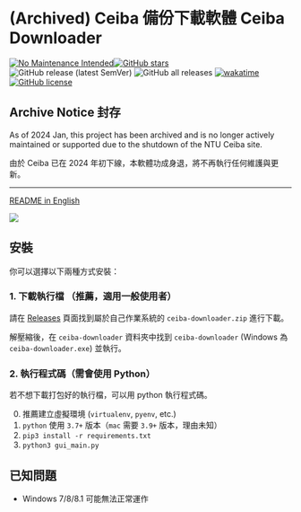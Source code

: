 # (Archived) Ceiba 備份下載軟體 Ceiba Downloader
[![No Maintenance Intended](http://unmaintained.tech/badge.svg)](http://unmaintained.tech/)[![GitHub stars](https://img.shields.io/github/stars/jameshwc/Ceiba-Downloader)](https://github.com/jameshwc/Ceiba-Downloader/stargazers) ![GitHub release (latest SemVer)](https://img.shields.io/github/v/release/jameshwc/Ceiba-Downloader?sort=semver) ![GitHub all releases](https://img.shields.io/github/downloads/jameshwc/Ceiba-Downloader/total) [![wakatime](https://wakatime.com/badge/user/2e96fba1-4706-4851-b24f-13b1d9f5e5e0/project/b4b2c09f-879d-4d9d-8815-90aa4c171ce0.svg)](https://wakatime.com/badge/user/2e96fba1-4706-4851-b24f-13b1d9f5e5e0/project/b4b2c09f-879d-4d9d-8815-90aa4c171ce0) [![GitHub license](https://img.shields.io/github/license/jameshwc/Ceiba-Downloader)](https://github.com/jameshwc/Ceiba-Downloader/blob/master/LICENSE) 

## Archive Notice 封存

As of 2024 Jan, this project has been archived and is no longer actively maintained or supported due to the shutdown of the NTU Ceiba site. 

由於 Ceiba 已在 2024 年初下線，本軟體功成身退，將不再執行任何維護與更新。

---

[README in English](https://github.com/jameshwc/Ceiba-Downloader/blob/master/README-en.md)

![](https://i.imgur.com/z7bqTNs.gif)

## 安裝

你可以選擇以下兩種方式安裝：

### 1. 下載執行檔 （推薦，適用一般使用者）

請在 [Releases](https://github.com/jameshwc/Ceiba-Downloader/releases/latest) 頁面找到屬於自己作業系統的 `ceiba-downloader.zip` 進行下載。

解壓縮後，在 `ceiba-downloader` 資料夾中找到 `ceiba-downloader` (Windows 為 `ceiba-downloader.exe`) 並執行。

### 2. 執行程式碼（需會使用 Python）

若不想下載打包好的執行檔，可以用 python 執行程式碼。

0. 推薦建立虛擬環境 (`virtualenv`, `pyenv`, etc.)
1. `python` 使用 `3.7+` 版本（`mac` 需要 `3.9+` 版本，理由未知）
2. `pip3 install -r requirements.txt`
3. `python3 gui_main.py`

## 已知問題

- Windows 7/8/8.1 可能無法正常運作
